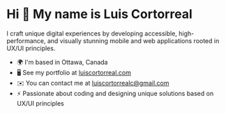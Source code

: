 Hi 👋 My name is Luis Cortorreal
================================

I craft unique digital experiences by developing accessible, high-performance, and visually stunning mobile and web applications rooted in UX/UI principles.

* 🌍  I'm based in Ottawa, Canada
* 🖥️  See my portfolio at [luiscortorreal.com](http://luiscortorreal.com)
* ✉️  You can contact me at [luiscortorrealc@gmail.com](mailto:luiscortorrealc@gmail.com)
* ⚡  Passionate about coding and designing unique solutions based on UX/UI principles

<!--
**cort0038/cort0038** is a ✨ _special_ ✨ repository because its `README.md` (this file) appears on your GitHub profile.
-->
